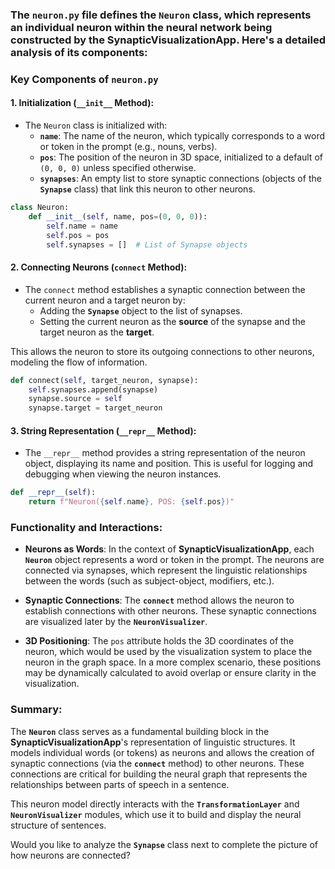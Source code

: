 ### The **`neuron.py`** file defines the **`Neuron`** class, which represents an individual neuron within the neural network being constructed by the **SynapticVisualizationApp**. Here's a detailed analysis of its components:

### **Key Components of `neuron.py`**

#### 1. **Initialization (`__init__` Method):**
   - The `Neuron` class is initialized with:
     - **`name`**: The name of the neuron, which typically corresponds to a word or token in the prompt (e.g., nouns, verbs).
     - **`pos`**: The position of the neuron in 3D space, initialized to a default of `(0, 0, 0)` unless specified otherwise.
     - **`synapses`**: An empty list to store synaptic connections (objects of the **`Synapse`** class) that link this neuron to other neurons.

   ```python
   class Neuron:
       def __init__(self, name, pos=(0, 0, 0)):
           self.name = name
           self.pos = pos
           self.synapses = []  # List of Synapse objects
   ```

#### 2. **Connecting Neurons (`connect` Method):**
   - The `connect` method establishes a synaptic connection between the current neuron and a target neuron by:
     - Adding the **`Synapse`** object to the list of synapses.
     - Setting the current neuron as the **source** of the synapse and the target neuron as the **target**.

   This allows the neuron to store its outgoing connections to other neurons, modeling the flow of information.

   ```python
   def connect(self, target_neuron, synapse):
       self.synapses.append(synapse)
       synapse.source = self
       synapse.target = target_neuron
   ```

#### 3. **String Representation (`__repr__` Method):**
   - The `__repr__` method provides a string representation of the neuron object, displaying its name and position. This is useful for logging and debugging when viewing the neuron instances.

   ```python
   def __repr__(self):
       return f"Neuron({self.name}, POS: {self.pos})"
   ```

### **Functionality and Interactions:**
- **Neurons as Words**: In the context of **SynapticVisualizationApp**, each **`Neuron`** object represents a word or token in the prompt. The neurons are connected via synapses, which represent the linguistic relationships between the words (such as subject-object, modifiers, etc.).
  
- **Synaptic Connections**: The **`connect`** method allows the neuron to establish connections with other neurons. These synaptic connections are visualized later by the **`NeuronVisualizer`**.

- **3D Positioning**: The `pos` attribute holds the 3D coordinates of the neuron, which would be used by the visualization system to place the neuron in the graph space. In a more complex scenario, these positions may be dynamically calculated to avoid overlap or ensure clarity in the visualization.

### **Summary:**
The **`Neuron`** class serves as a fundamental building block in the **SynapticVisualizationApp**'s representation of linguistic structures. It models individual words (or tokens) as neurons and allows the creation of synaptic connections (via the **`connect`** method) to other neurons. These connections are critical for building the neural graph that represents the relationships between parts of speech in a sentence.

This neuron model directly interacts with the **`TransformationLayer`** and **`NeuronVisualizer`** modules, which use it to build and display the neural structure of sentences.

Would you like to analyze the **`Synapse`** class next to complete the picture of how neurons are connected?